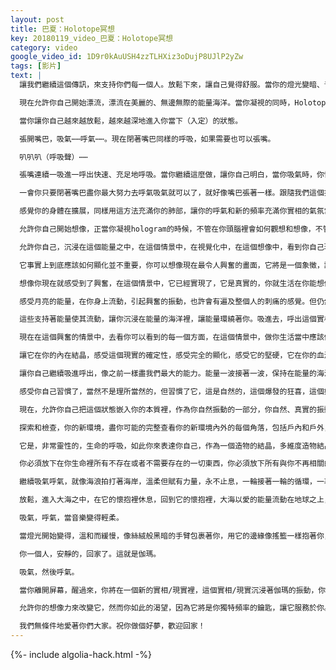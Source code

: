 ```yaml
---
layout: post
title: 巴夏：Holotope冥想
key: 20180119_video_巴夏：Holotope冥想
category: video
google_video_id: 1D9r0kAuUSH4zzTLHXiz3oDujP8UJlP2yZw
tags: [影片]
text: |
  讓我們繼續這個傳訊，來支持你們每一個人。放鬆下來，讓自己覺得舒服。當你的燈光變暗、音樂聲響起的時候，專注在Holotope的中心，隨著「與光一起的遊戲」變得越來越放鬆，心境輕鬆平和、保持平衡。允許你自己現在開始，放下任何與當下這個時刻無關的一切東西。如果你想，等一會再回來。

  現在允許你自己開始漂流，漂流在美麗的、無邊無際的能量海洋。當你凝視的同時，Holotope反射給你顏色、光、聲音，它如同鏡子一樣反射給你，所有與你有關的連接，你的高我，你的靈魂，你的超靈，和一切所是（ALL THAT IS），你從未分離過。

  當你讓你自己越來越放鬆，越來越深地進入你當下（入定）的狀態。

  張開嘴巴，吸氣⋯⋯呼氣⋯⋯。現在閉著嘴巴同樣的呼吸，如果需要也可以張嘴。

  叭叭叭（呼吸聲）⋯⋯

  張嘴連續一吸進一呼出快速、充足地呼吸。當你繼續這麼做，讓你自己明白，當你吸氣時，你快速地張開和閉上嘴巴使人想起「母親」振動，當你呼氣時使人想起「父親」的振動。這是你身上的母親和父親能量的平衡，男性能量和女性能量的平衡。讓你自己開始繼續這樣子的整合，當你感覺很好的時候，讓你自己保持閉嘴的姿勢，回到喉嚨繼續呼吸，而不是通過鼻子，好像你仍然在張嘴呼吸。如果你沒馬上調節好，這沒有關係，你可以練習練習，目前只要知道，因為獲得，這些對你來說足夠了，獲得在這個「意識許可」中所需要的東西。因為你們不僅從我們這裡有很多的幫助，也有你們的指導靈和其他人的幫助。

  一會你只要閉著嘴巴盡你最大努力去呼氣吸氣就可以了，就好像嘴巴張著一樣。跟隨我們這個指引的頻率。

  感覺你的身體在擴展，同樣用這方法充滿你的肺部，讓你的呼氣和新的頻率充滿你實相的氣氛當中，當你讓你自己更加專注在這個冥想的意識許可中，盡你最大能力繼續以這種方式呼吸。

  允許你自己開始想像，正當你凝視hologram的時候，不管在你頭腦裡會如何觀想和想像，不管哪個是最適合你的想像，這都不重要。想像一下你能想像到的最令你興奮的情景，可能會發生在你的生活中，可能會在你生活中顯化的體驗，想像這個情景就存在於當下，不管它花多長時間，不管你在哪裡，允許你自己想像，就在這個情景中，就像你能做到的那樣興奮。繼續勻速、深層地呼吸，平靜地、有意識地呼吸，給自己充氧，來支持你興奮的振動。

  允許你自己，沉浸在這個能量之中，在這個情景中，在視覺化中，在這個想像中，看到你自己現在是真實的，真實的，這已經發生了，這不是幻象，也不是還沒發生，想像它現在已經發生。

  它事實上到底應該如何顯化並不重要，你可以想像現在最令人興奮的畫面，它將是一個象徵，讓你顯化最與你真我對齊水平的興奮和振動。這是最重要的，在此時此刻。在當下，在現在。

  想像你現在就感受到了興奮，在這個情景中，它已經實現了，它是真實的，你就生活在你能想像得到的最令人興奮的情景中，你可以感覺到你自己就存在於那裡，你可以看到自己存在於那裡。你知道這是真實的，此時此刻就是真實的，不論你做到多少程度。現在這是真實的，這已經發生了，它已經實現了。

  感受月亮的能量，在你身上流動，引起興奮的振動，也許會有遍及整個人的刺痛的感覺。但仍然可以體驗到平衡和平靜的感覺，這是一個冥想的狀態，是一個動態的冥想狀態，一個興奮、平衡、和平、平靜的狀態，通過呼吸全身充能，不斷地擴展，呼吸交換氧氣。

  這些支持著能量使其流動，讓你沉浸在能量的海洋裡，讓能量環繞著你。吸進去，呼出這個實相這個能量。你吸進然後呼出，這就是你的生命。

  現在在這個興奮的情景中，去看你可以看到的每一個方面，在這個情景中，做你生活當中應該做的所有事情，因為這是真實的，你在這個現實裡所做的，它可能跟你之前通常的做法不一樣了，去看不一樣的地方，去感受不一樣的地方，感覺你是超越你過去你所做的一切。現在這是真實的。這是你的生活。這是真理。

  讓它在你的內在結晶，感受這個現實的確定性，感受完全的顯化，感受它的堅硬，它在你的血液裡，它在你的船上，這就是你是誰，這就是你的生活。它是真實的，就是現在。

  讓你自己繼續吸進呼出，像之前一樣盡我們最大的能力。能量一波接著一波，保持在能量的海洋裡面，感受所有的激情、所有的震顫感，所有的興奮和所有的可能性出現在你的今生今世，出現在這個現實裡，所有的機會顯現在你面前，所有的靈感來到你身上，所有魔法般的、神奇的、同步性的顯化支持著你的今生今世，在自然的每一天。

  感受你自己習慣了，當然不是理所當然的，但習慣了它，這是自然的，這個爆發的狂喜，這個好奇心，這個調查，這個發現，這是你的生活，所有的生活方式都是最令人興奮的，在它上面飄動、浮動，吸收它，使它成為你自己的。這就是你，你在伽瑪狀態。

  現在，允許你自己把這個狀態嵌入你的本質裡，作為你自然振動的一部分，你自然、真實的振動才是你，這是你的真理，你就是伽瑪，你對頻率產生影響使其最適合於你，最有創造力，最有愛的，最有靈感的，最極樂的喜悅，確定性和信任，和知曉出現在你的生活中，今生今世中，這樣的生活現在就存在了的，這是真的。

  探索和檢查，你的新環境，盡你可能的完整查看你的新環境內外的每個角落，包括戶內和戶外，不管任何地方可能會出現什麼，讓你自己吸氣，把它帶進來變成你自己的，它滿足你，它使你振作，它支持著你，它照看著你，你可以隨時隨地用每一次的呼吸進入伽瑪狀態，現在這是你自然的狀態，你的自然存在本質。這是你的真理，你真實的振動，你真實的頻率。這是完全的，毫無疑問的、絕對的你，你存在的核心，你能量的本質。

  它是，非常靈性的，生命的呼吸，如此你來表達你自己，作為一個造物的結晶，多維度造物結晶，振動著伽瑪的頻率，美麗的音調從中放射出來，那是你的伽瑪音調無論它現在聽起來如何，這是你自己召喚的伽瑪音調，無論你希望它是什麼，它是你自然的音調，你自然的振動，這是你在歌唱，這是你獨一無二的、一切所是（ALL-THAT-IS）所支持的歌曲的表達，在它的溫暖的懷抱裡，在它的愛中，。在它的完全的、無條件的愛中，這就是伽瑪。

  你必須放下在你生命裡所有不存在或者不需要存在的一切東西，你必須放下所有與你不再相關的事物，你自由地流淌，清澈地流淌，溫柔的、完美的在一切所是（ALL THAT IS）的呼吸中流淌，在這海洋上，這海洋就是伽瑪，它就是那伽瑪振動。它是一首歌，它是一切所是（ALL THAT IS）。

  繼續吸氣呼氣，就像海浪拍打著海岸，溫柔但賦有力量，永不止息，一輪接著一輪的循環，一幕接一幕的最佳表演，這是伽瑪。

  放鬆，進入大海之中，在它的懷抱裡休息，回到它的懷抱裡，大海以愛的能量流動在地球之上，愛著世間萬物，這是伽瑪。

  吸氣，呼氣，當音樂變得輕柔。

  當燈光開始變得，溫和而緩慢，像絲絨般黑暗的手臂包裹著你，用它的邊緣像搖籃一樣抱著你，你繼續保持呼氣吸氣，就像海浪那般溫柔而又有力地拍打著海岸，在一切所是（All That Is）的偉大海洋中，你被潮流帶走了，當你漂浮著凝視著深邃太空中的星星，看著你自己的背影想像著蔓延到你周圍無限的地平線上。

  你一個人，安靜的，回家了。這就是伽瑪。

  吸氣，然後呼氣。

  當你離開屏幕，醒過來，你將在一個新的實相/現實裡，這個實相/現實沉浸著伽瑪的振動，你現在已經通過這個意識許可冥想把伽瑪振動注入了進去，這是你的伽瑪回應了你的號召。

  允許你的想像力來改變它，然而你如此的渴望，因為它將是你獨特頻率的鑰匙，讓它服務於你。帶著這個振動去行動，帶著這種興奮去行動，帶著這種激情去行動，帶著這個喜悅去行動。帶著這份愛去行動，帶著這個創造力去行動，在當下去行動。

  我們無條件地愛著你們大家。祝你做個好夢，歡迎回家！
---
```


{%- include algolia-hack.html -%}
